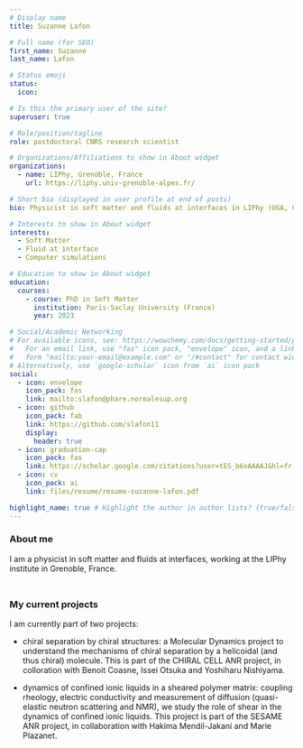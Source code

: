 ```yaml
---
# Display name
title: Suzanne Lafon

# Full name (for SEO)
first_name: Suzanne
last_name: Lafon

# Status emoji
status:
  icon:

# Is this the primary user of the site?
superuser: true

# Role/position/tagline
role: postdoctoral CNRS research scientist

# Organizations/Affiliations to show in About widget
organizations:
  - name: LIPhy, Grenoble, France
    url: https://liphy.univ-grenoble-alpes.fr/

# Short bio (displayed in user profile at end of posts)
bio: Physicist in soft matter and fluids at interfaces in LIPhy (UGA, CNRS), in Grenoble, France.

# Interests to show in About widget
interests:
  - Soft Matter
  - Fluid at interface
  - Computer simulations

# Education to show in About widget
education:
  courses:
    - course: PhD in Soft Matter
      institution: Paris-Saclay University (France)
      year: 2023

# Social/Academic Networking
# For available icons, see: https://wowchemy.com/docs/getting-started/page-builder/#icons
#   For an email link, use "fas" icon pack, "envelope" icon, and a link in the
#   form "mailto:your-email@example.com" or "/#contact" for contact widget.
# Alternatively, use `google-scholar` icon from `ai` icon pack
social:
  - icon: envelope
    icon_pack: fas
    link: mailto:slafon@phare.normalesup.org
  - icon: github
    icon_pack: fab
    link: https://github.com/slafon11
    display:
      header: true
  - icon: graduation-cap
    icon_pack: fas
    link: https://scholar.google.com/citations?user=tES_b6oAAAAJ&hl=fr
  - icon: cv
    icon_pack: ai
    link: files/resume/resume-suzanne-lafon.pdf

highlight_name: true # Highlight the author in author lists? (true/false)
---
```


### About me ##

I am a physicist in soft matter and fluids at interfaces, working at
the LIPhy institute in Grenoble, France.

<span style="display: block; height: 8px;"></span>


### My current projects ##

I am currently part of two projects:

  - chiral separation by chiral structures: a Molecular Dynamics project to understand the mechanisms of chiral separation by a helicoidal (and thus chiral) molecule.
This is part of the CHIRAL CELL ANR project, in colloration with Benoit Coasne, Issei Otsuka and Yoshiharu Nishiyama.
 
  - dynamics of confined ionic liquids in a sheared polymer matrix: coupling rheology, electric conductivity and measurement of diffusion (quasi-elastic neutron scattering and NMR),
we study the role of shear in the dynamics of confined ionic liquids. This project is part of the SESAME ANR project, in collaboration with Hakima Mendil-Jakani and Marie Plazanet.
